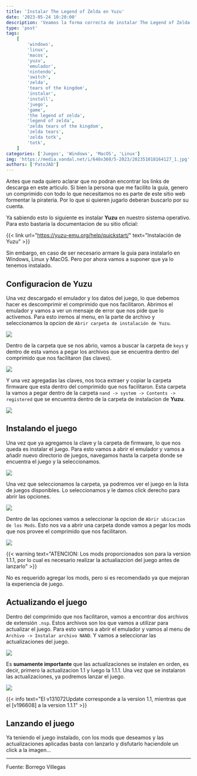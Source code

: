 ```yaml
---
title: 'Instalar The Legend of Zelda en Yuzu'
date: '2023-05-24 10:20:00'
description: 'Veamos la forma correcta de instalar The Legend of Zelda: Tears of the Kingdom en Yuzu'
type: 'post'
tags:
    [
        'windows',
        'linux',
        'macos',
        'yuzu',
        'emulador',
        'nintendo',
        'switch',
        'zelda',
        'tears of the kingdom',
        'instalar',
        'install',
        'juego',
        'game',
        'the legend of zelda',
        'legend of zelda',
        'zelda tears of the kingdom',
        'zelda tears',
        'zelda totk',
        'totk',
    ]
categories: ['Juegos', 'Windows', 'MacOS', 'Linux']
img: 'https://media.vandal.net/i/640x360/5-2023/202351018164127_1.jpg'
authors: ['PatoJAD']
---
```


Antes que nada quiero aclarar que no podran encontrar los links de descarga en este articulo. Si bien la persona que me facilito la guia, genero un comprimido con todo lo que necesitamos no es parte de este sitio web formentar la pirateria. Por lo que si quieren jugarlo deberan buscarlo por su cuenta.

Ya sabiendo esto lo siguiente es instalar **Yuzu** en nuestro sistema operativo. Para esto bastaria la documentacion de su sitio oficial:

{{< link url="https://yuzu-emu.org/help/quickstart/" text="Instalación de Yuzu" >}}

Sin embargo, en caso de ser necesario armare la guia para instalarlo en Windows, Linux y MacOS. Pero por ahora vamos a suponer que ya lo tenemos instalado.

## Configuracion de **Yuzu**

Una vez descargado el emulador y los datos del juego, lo que debemos hacer es descomprimir el comprimido que nos facilitaron. Abrimos el emulador y vamos a ver un mensaje de error que nos pide que lo activemos. Para esto iremos al menu, en la parte de archivo y seleccionamos la opcion de `Abrir carpeta de instalación de Yuzu`.

![](https://i.postimg.cc/MT028k2X/image.png)

Dentro de la carpeta que se nos abrio, vamos a buscar la carpeta de `keys` y dentro de esta vamos a pegar los archivos que se encuentra dentro del comprimido que nos facilitaron (las claves).

![](https://i.postimg.cc/fTqr0WMY/image.png)

Y una vez agregadas las claves, nos toca extraer y copiar la carpeta firmware que esta dentro del comprimido que nos facilitaron. Esta carpeta la vamos a pegar dentro de la carpeta `nand -> system -> Contents -> registered` que se encuentra dentro de la carpeta de instalacion de **Yuzu**.

![](https://i.postimg.cc/W1wcKFrg/image.png)

## Instalando el juego

Una vez que ya agregamos la clave y la carpeta de firmware, lo que nos queda es instalar el juego. Para esto vamos a abrir el emulador y vamos a añadir nuevo directorio de juegos, navegamos hasta la carpeta donde se encuentra el juego y la seleccionamos.

![](https://i.postimg.cc/rmRJZpwx/image.png)

Una vez que seleccionamos la carpeta, ya podremos ver el juego en la lista de juegos disponibles. Lo seleccionamos y le damos click derecho para abrir las opciones.

![](https://i.postimg.cc/R07n6Tjy/image.png)

Dentro de las opciones vamos a seleccionar la opcion de `Abrir ubicacion de los Mods`. Esto nos va a abrir una carpeta donde vamos a pegar los mods que nos provee el comprimido que nos facilitaron.

![](https://i.postimg.cc/hjxcMSL5/image.png)

{{< warning text="ATENCION: Los mods proporcionados son para la version 1.1.1, por lo cual es necesario realizar la actualiazcion del juego antes de lanzarlo" >}}

No es requerido agregar los mods, pero si es recomendado ya que mejoran la experiencia de juego.

## Actualizando el juego

Dentro del comprimido que nos facilitaron, vamos a encontrar dos archivos de extensión `.nsp`. Estos archivos son los que vamos a utilizar para actualizar el juego. Para esto vamos a abrir el emulador y vamos al menu de `Archivo -> Instalar archivo NAND`. Y vamos a seleccionar las actualizaciones del juego.

![](https://i.postimg.cc/FHXvsfLC/image.png)

Es **sumamente importante** que las actualizaciones se instalen en orden, es decir, primero la actualizacion 1.1 y luego la 1.1.1. Una vez que se instalaron las actualizaciones, ya podremos lanzar el juego.

![](https://i.postimg.cc/yNSrJnCF/image.png)

{{< info text="El v131072Update corresponde a la version 1.1, mientras que el [v196608] a la version 1.1.1" >}}

## Lanzando el juego

Ya teniendo el juego instalado, con los mods que deseamos y las actualizaciones aplicadas basta con lanzarlo y disfutarlo haciendole un click a la imagen...

---

Fuente: Borrego Villegas
